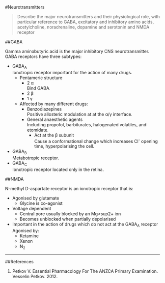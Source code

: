 #Neurotransmitters

> Describe the major neurotransmitters and their physiological role, with particular reference to GABA, excitatory and inhibitory amino acids, acetylcholine, noradrenaline, dopamine and serotonin and NMDA receptor

##GABA

Gamma aminobutyric acid is the major inhibitory CNS neurotransmitter. GABA receptors have three subtypes:
* GABA<sub>A</sub>  
Ionotropic receptor important for the action of many drugs.
    * Pentameric structure
        * 2 α  
        Bind GABA.
        * 2 β
        * 1 γ
    * Affected by many different drugs:
        * Benzodiazepines  
        Positive allosteric modulation at at the α/γ interface.
        * General anaesthetic agents  
        Including propofol, barbiturates, halogenated volatiles, and etomidate.
            * Act at the β subunit  
            Cause a conformational change which increases Cl<sup>-</sup> opening time, hyperpolarising the cell.
* GABA<sub>B</sub>  
Metabotropic receptor.
* GABA<sub>C</sub>  
Ionotropic receptor located only in the retina.


##NMDA

N-methyl D-aspartate receptor is an ionotropic receptor that is:
* Agonised by glutamate
    * Glycine is co-agonist
* Voltage dependent  
    * Central pore usually blocked by an Mg<sup2+</sup> ion
    * Becomes unblocked when partially depolarised
* Important in the action of drugs which do not act at the GABA<sub>A</sub> receptor   
Agonised by:
    * Ketamine
    * Xenon
    * N<sub>2</sub>
---

##References
1. Petkov V. Essential Pharmacology For The ANZCA Primary Examination. Vesselin Petkov. 2012.
